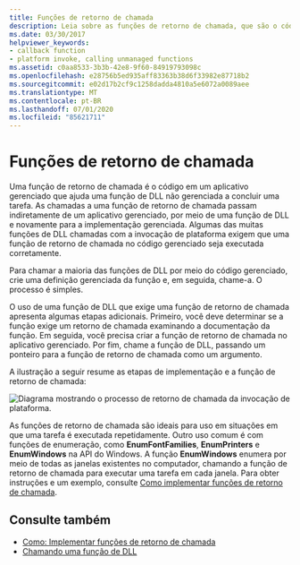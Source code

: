 ```yaml
---
title: Funções de retorno de chamada
description: Leia sobre as funções de retorno de chamada, que são o código com um aplicativo gerenciado que ajuda uma função DLL não gerenciada a concluir uma tarefa.
ms.date: 03/30/2017
helpviewer_keywords:
- callback function
- platform invoke, calling unmanaged functions
ms.assetid: c0aa8533-3b3b-42e8-9f60-84919793098c
ms.openlocfilehash: e28756b5ed935aff83363b38d6f33982e87718b2
ms.sourcegitcommit: e02d17b2cf9c1258dadda4810a5e6072a0089aee
ms.translationtype: MT
ms.contentlocale: pt-BR
ms.lasthandoff: 07/01/2020
ms.locfileid: "85621711"
---
```

# <a name="callback-functions"></a>Funções de retorno de chamada
Uma função de retorno de chamada é o código em um aplicativo gerenciado que ajuda uma função de DLL não gerenciada a concluir uma tarefa. As chamadas a uma função de retorno de chamada passam indiretamente de um aplicativo gerenciado, por meio de uma função de DLL e novamente para a implementação gerenciada. Algumas das muitas funções de DLL chamadas com a invocação de plataforma exigem que uma função de retorno de chamada no código gerenciado seja executada corretamente.  
  
 Para chamar a maioria das funções de DLL por meio do código gerenciado, crie uma definição gerenciada da função e, em seguida, chame-a. O processo é simples.  
  
 O uso de uma função de DLL que exige uma função de retorno de chamada apresenta algumas etapas adicionais. Primeiro, você deve determinar se a função exige um retorno de chamada examinando a documentação da função. Em seguida, você precisa criar a função de retorno de chamada no aplicativo gerenciado. Por fim, chame a função de DLL, passando um ponteiro para a função de retorno de chamada como um argumento.

 A ilustração a seguir resume as etapas de implementação e a função de retorno de chamada:  
  
 ![Diagrama mostrando o processo de retorno de chamada da invocação de plataforma.](./media/callback-functions/platform-invoke-callback-process.gif)  
  
 As funções de retorno de chamada são ideais para uso em situações em que uma tarefa é executada repetidamente. Outro uso comum é com funções de enumeração, como **EnumFontFamilies**, **EnumPrinters** e **EnumWindows** na API do Windows. A função **EnumWindows** enumera por meio de todas as janelas existentes no computador, chamando a função de retorno de chamada para executar uma tarefa em cada janela. Para obter instruções e um exemplo, consulte [Como implementar funções de retorno de chamada](how-to-implement-callback-functions.md).  
  
## <a name="see-also"></a>Consulte também

- [Como: Implementar funções de retorno de chamada](how-to-implement-callback-functions.md)
- [Chamando uma função de DLL](calling-a-dll-function.md)
